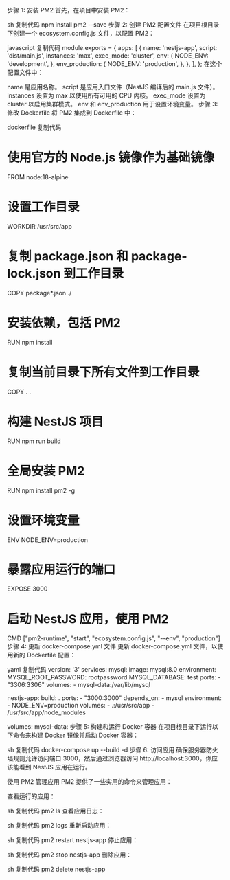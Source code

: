 步骤 1: 安装 PM2
首先，在项目中安装 PM2：

sh
复制代码
npm install pm2 --save
步骤 2: 创建 PM2 配置文件
在项目根目录下创建一个 ecosystem.config.js 文件，以配置 PM2：

javascript
复制代码
module.exports = {
  apps: [
    {
      name: 'nestjs-app',
      script: 'dist/main.js',
      instances: 'max',
      exec_mode: 'cluster',
      env: {
        NODE_ENV: 'development',
      },
      env_production: {
        NODE_ENV: 'production',
      },
    },
  ],
};
在这个配置文件中：

name 是应用名称。
script 是应用入口文件（NestJS 编译后的 main.js 文件）。
instances 设置为 max 以使用所有可用的 CPU 内核。
exec_mode 设置为 cluster 以启用集群模式。
env 和 env_production 用于设置环境变量。
步骤 3: 修改 Dockerfile
将 PM2 集成到 Dockerfile 中：

dockerfile
复制代码
# 使用官方的 Node.js 镜像作为基础镜像
FROM node:18-alpine

# 设置工作目录
WORKDIR /usr/src/app

# 复制 package.json 和 package-lock.json 到工作目录
COPY package*.json ./

# 安装依赖，包括 PM2
RUN npm install

# 复制当前目录下所有文件到工作目录
COPY . .

# 构建 NestJS 项目
RUN npm run build

# 全局安装 PM2
RUN npm install pm2 -g

# 设置环境变量
ENV NODE_ENV=production

# 暴露应用运行的端口
EXPOSE 3000

# 启动 NestJS 应用，使用 PM2
CMD ["pm2-runtime", "start", "ecosystem.config.js", "--env", "production"]
步骤 4: 更新 docker-compose.yml 文件
更新 docker-compose.yml 文件，以使用新的 Dockerfile 配置：

yaml
复制代码
version: '3'
services:
  mysql:
    image: mysql:8.0
    environment:
      MYSQL_ROOT_PASSWORD: rootpassword
      MYSQL_DATABASE: test
    ports:
      - "3306:3306"
    volumes:
      - mysql-data:/var/lib/mysql

  nestjs-app:
    build: .
    ports:
      - "3000:3000"
    depends_on:
      - mysql
    environment:
      - NODE_ENV=production
    volumes:
      - .:/usr/src/app
      - /usr/src/app/node_modules

volumes:
  mysql-data:
步骤 5: 构建和运行 Docker 容器
在项目根目录下运行以下命令来构建 Docker 镜像并启动 Docker 容器：

sh
复制代码
docker-compose up --build -d
步骤 6: 访问应用
确保服务器防火墙规则允许访问端口 3000，然后通过浏览器访问 http://localhost:3000，你应该能看到 NestJS 应用在运行。

使用 PM2 管理应用
PM2 提供了一些实用的命令来管理应用：

查看运行的应用：

sh
复制代码
pm2 ls
查看应用日志：

sh
复制代码
pm2 logs
重新启动应用：

sh
复制代码
pm2 restart nestjs-app
停止应用：

sh
复制代码
pm2 stop nestjs-app
删除应用：

sh
复制代码
pm2 delete nestjs-app